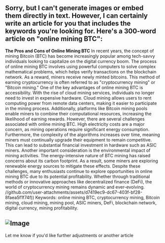 Sorry, but I can't generate images or embed them directly in text. However, I can certainly write an article for you that includes the keywords you're looking for. Here's a 300-word article on "online mining BTC":
---
**The Pros and Cons of Online Mining BTC**
In recent years, the concept of mining Bitcoin (BTC) has become increasingly popular among tech-savvy individuals looking to capitalize on the digital currency boom. The process of online mining BTC involves using powerful computers to solve complex mathematical problems, which helps verify transactions on the blockchain network. As a reward, miners receive newly minted bitcoins. This method of earning cryptocurrency is often referred to as "cryptocurrency mining" or "Bitcoin mining."
One of the key advantages of online mining BTC is accessibility. With the rise of cloud mining services, individuals no longer need to invest in expensive hardware. Cloud mining allows users to rent computing power from remote data centers, making it easier to participate in the mining process. Additionally, platforms like Bitcoin mining pools enable miners to combine their computational resources, increasing the likelihood of earning rewards.
However, there are several challenges associated with online mining BTC. High electricity costs are a major concern, as mining operations require significant energy consumption. Furthermore, the complexity of the algorithms increases over time, meaning miners must continually upgrade their equipment to remain competitive. This can lead to substantial financial investment in hardware such as ASIC miners.
Another important consideration is the environmental impact of mining activities. The energy-intensive nature of BTC mining has raised concerns about its carbon footprint. As a result, some miners are exploring renewable energy sources to mitigate these effects.
Despite these challenges, many enthusiasts continue to explore opportunities in online mining BTC due to its potential profitability. Whether through traditional methods or innovative approaches like decentralized finance (DeFi), the world of cryptocurrency mining remains dynamic and ever-evolving.
 //github.com/user-attachments/assets/d7419ec9-dc67-403f-bf28-8faea5f1f74f))
Keywords: online mining BTC, cryptocurrency mining, Bitcoin mining, cloud mining, mining pool, ASIC miners, DeFi, blockchain network, digital currency, mining profitability.

![Image](https://github.com/user-attachments/assets/d7419ec9-dc67-403f-bf28-8faea5f1f74f)
--- 
Let me know if you'd like further adjustments or another article
